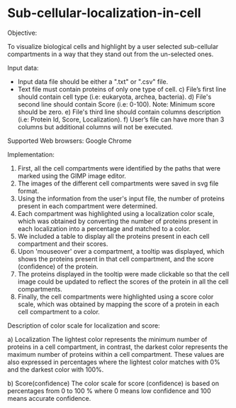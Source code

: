 Sub-cellular-localization-in-cell
==================================================================
Objective:

To visualize biological cells and highlight by a user selected sub-cellular compartments in a way that they stand out from the un-selected ones.

Input data:

- Input data file should be either a ".txt" or ".csv" file.
- Text file must contain proteins of only one type of cell.
c) File’s first line should contain cell type (i.e: eukaryota, archea, bacteria).
d) File's second line should contain Score (i.e: 0-100). Note: Minimum score should be zero.
e) File's third line should contain columns description (i.e: Protein Id, Score, Localization).
f) User’s file can have more than 3 columns but additional columns will not be executed.

Supported Web browsers: Google Chrome

Implementation:

1. First, all the cell compartments were identified by the paths that were marked using the GIMP image editor.
2. The images of the different cell compartments were saved in svg file format.
3. Using the information from the user's input file, the number of proteins present in each compartment were determined.
4. Each compartment was highlighted using a localization color scale, which was obtained by converting the number of proteins present in each localization into a percentage and matched to a color.
5. We included a table to display all the proteins present in each cell compartment and their scores.
6. Upon 'mouseover' over a compartment, a tooltip was displayed, which shows the proteins present in that cell compartment, and the score (confidence) of the protein.
7. The proteins displayed in the tooltip were made clickable so that the cell image could be updated to reflect the scores of the protein in all the cell compartments.
8. Finally, the cell compartments were highlighted using a score color scale, which was obtained by mapping the score of a protein in each cell compartment to a color.


Description of color scale for localization and score:

a)	Localization
The lightest color represents the minimum number of proteins in a cell compartment, in contrast, the darkest color represents the maximum number of proteins within a cell compartment. These values are also expressed in percentages where the lightest color matches with 0% and the darkest color with 100%.

b)	Score(confidence)
The color scale for score (confidence) is based on percentages from 0 to 100 % where 0 means low confidence and 100 means accurate confidence. 

